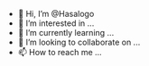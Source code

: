 - 👋 Hi, I’m @Hasalogo
- 👀 I’m interested in ...
- 🌱 I’m currently learning ...
- 💞️ I’m looking to collaborate on ...
- 📫 How to reach me ...

<!---
Hasalogo/Hasalogo is a ✨ special ✨ repository because its `README.md` (this file) appears on your GitHub profile.
You can click the Preview link to take a look at your changes.
--->
